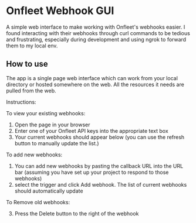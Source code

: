 # Onfleet Webhook GUI
A simple web interface to make working with Onfleet's webhooks easier. I found interacting with their webhooks through curl commands to be tedious and frustrating, especially during development and using ngrok to forward them to my local env.

## How to use
The app is a single page web interface which can work from your local directory or hosted somewhere on the web. All the resources it needs are pulled from the web.

Instructions:

To view your existing webhooks:

1. Open the page in your browser
2. Enter one of your Onfleet API keys into the appropriate text box
3. Your current webhooks should appear below (you can use the refresh button to manually update the list.)

To add new webhooks:

1. You can add new webhooks by pasting the callback URL into the URL bar (assuming you have set up your project to respond to those webhooks)
2. select the trigger and click Add webhook. The list of current webhooks should automatically update

To Remove old webhooks:

3. Press the Delete button to the right of the webhook
